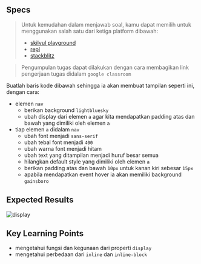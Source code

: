## Specs
> Untuk kemudahan dalam menjawab soal, kamu dapat memilih untuk menggunakan salah satu dari ketiga platform dibawah:
> - [skilvul playground](https://skilvul.com/paths/coding-di-skilvul-playground)
> - [repl](https://replit.com/)
> - [stackblitz](https://stackblitz.com/)

> Pengumpulan tugas dapat dilakukan dengan cara membagikan link pengerjaan tugas didalam `google classroom`

Buatlah baris kode dibawah sehingga ia akan membuat tampilan seperti ini, dengan cara:

- elemen `nav`
    - berikan background `lightbluesky`
    - ubah display dari elemen `a` agar kita mendapatkan padding atas dan bawah yang dimiliki oleh elemen `a`
- tiap elemen `a` didalam `nav`
    - ubah font menjadi `sans-serif`
    - ubah tebal font menjadi `400`
    - ubah warna font menjadi hitam
    - ubah text yang ditampilan menjadi huruf besar semua
    - hilangkan default style yang dimiliki oleh elemen `a`
    - berikan padding atas dan bawah `10px` untuk kanan kiri sebesar `15px`
    - apabila mendapatkan event hover ia akan memiliki background `gainsboro`

## Expected Results
![display](https://skilvul-prod-01.s3.ap-southeast-1.amazonaws.com/lesson/full-stack-assignment/css-assignment-display.png)

## Key Learning Points
- mengetahui fungsi dan kegunaan dari properti `display`
- mengetahui perbedaan dari `inline` dan `inline-block`